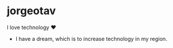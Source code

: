 # jorgeotav

I love technology ❤️

- I have a dream, which is to increase technology in my region. 
